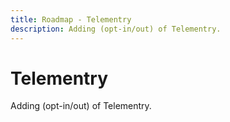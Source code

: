 ```yaml
---
title: Roadmap - Telementry
description: Adding (opt-in/out) of Telementry.
---
```

# Telementry
Adding (opt-in/out) of Telementry.
